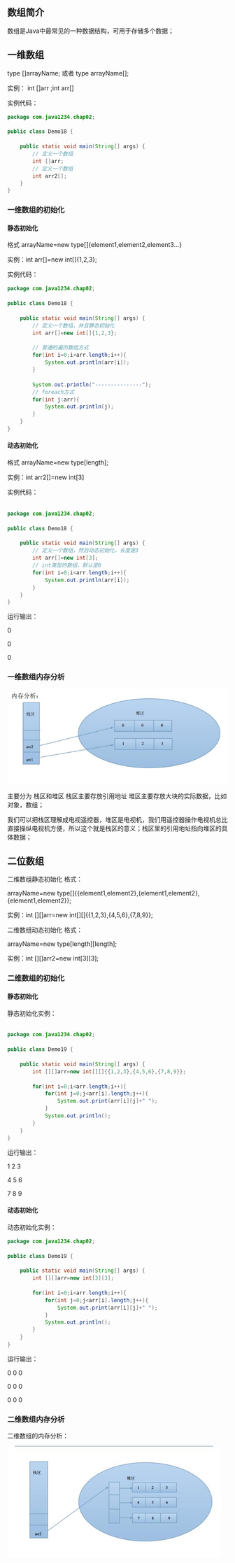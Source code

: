 ## 数组简介

数组是Java中最常见的一种数据结构，可用于存储多个数据；



## 一维数组

type []arrayName; 或者 type arrayName[];

实例： int []arr ;int arr[]



实例代码：

```java
package com.java1234.chap02;
 
public class Demo18 {
 
    public static void main(String[] args) {
        // 定义一个数组
        int []arr;
        // 定义一个数组
        int arr2[];
    }
}
```



### 一维数组的初始化



#### 静态初始化



格式 arrayName=new type[]{element1,element2,element3...}

实例：int arr[]=new int[]{1,2,3};

实例代码：

```java
package com.java1234.chap02;
 
public class Demo18 {
 
    public static void main(String[] args) {
        // 定义一个数组，并且静态初始化
        int arr[]=new int[]{1,2,3};
         
        // 普通的遍历数组方式
        for(int i=0;i<arr.length;i++){
            System.out.println(arr[i]);
        }
         
        System.out.println("---------------");
        // foreach方式
        for(int j:arr){
            System.out.println(j);
        }
    }
}
```





#### 动态初始化



格式 arrayName=new type[length];

实例：int arr2[]=new int[3]



实例代码：

```java

package com.java1234.chap02;
 
public class Demo18 {
 
    public static void main(String[] args) {
        // 定义一个数组，然后动态初始化，长度是3
        int arr[]=new int[3];
        // int类型的数组，默认是0
        for(int i=0;i<arr.length;i++){
            System.out.println(arr[i]);
        }
    }
}
```



运行输出：



0

0

0

### 一维数组内存分析

![1469430717468024387.jpg](assets/1469430717468024387.jpg)

主要分为 栈区和堆区  栈区主要存放引用地址  堆区主要存放大块的实际数据，比如对象，数组；

我们可以把栈区理解成电视遥控器，堆区是电视机，我们用遥控器操作电视机总比直接操纵电视机方便，所以这个就是栈区的意义；栈区里的引用地址指向堆区的具体数据；

## 二位数组

二维数组静态初始化 格式：

arrayName=new type[]{{element1,element2},{element1,element2},{element1,element2}};

实例：int [][]arr=new int[][]{{1,2,3},{4,5,6},{7,8,9}};

二维数组动态初始化 格式：

arrayName=new type[length][length];

实例：int [][]arr2=new int[3][3];

### 二维数组的初始化

#### 静态初始化

静态初始化实例：

```java

package com.java1234.chap02;
 
public class Demo19 {
 
    public static void main(String[] args) {
        int [][]arr=new int[][]{{1,2,3},{4,5,6},{7,8,9}};
         
        for(int i=0;i<arr.length;i++){
            for(int j=0;j<arr[i].length;j++){
                System.out.print(arr[i][j]+" ");
            }
            System.out.println();
        }
    }
}
```



运行输出：

1 2 3 

4 5 6 

7 8 9 

#### 动态初始化

动态初始化实例：

```java
package com.java1234.chap02;
 
public class Demo19 {
 
    public static void main(String[] args) {
        int [][]arr=new int[3][3];
         
        for(int i=0;i<arr.length;i++){
            for(int j=0;j<arr[i].length;j++){
                System.out.print(arr[i][j]+" ");
            }
            System.out.println();
        }
    }
}
```



运行输出：

0 0 0 

0 0 0 

0 0 0 



### 二维数组内存分析

二维数组的内存分析：

![1470440951394014081.jpg](assets/1470440951394014081.jpg)